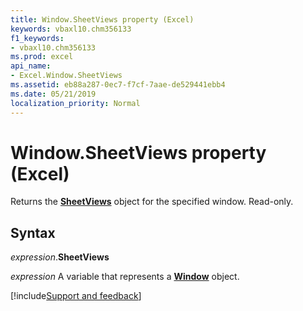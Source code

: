 ```yaml
---
title: Window.SheetViews property (Excel)
keywords: vbaxl10.chm356133
f1_keywords:
- vbaxl10.chm356133
ms.prod: excel
api_name:
- Excel.Window.SheetViews
ms.assetid: eb88a287-0ec7-f7cf-7aae-de529441ebb4
ms.date: 05/21/2019
localization_priority: Normal
---
```



# Window.SheetViews property (Excel)

Returns the **[SheetViews](Excel.SheetViews.md)** object for the specified window. Read-only.


## Syntax

_expression_.**SheetViews**

_expression_ A variable that represents a **[Window](Excel.Window.md)** object.




[!include[Support and feedback](~/includes/feedback-boilerplate.md)]